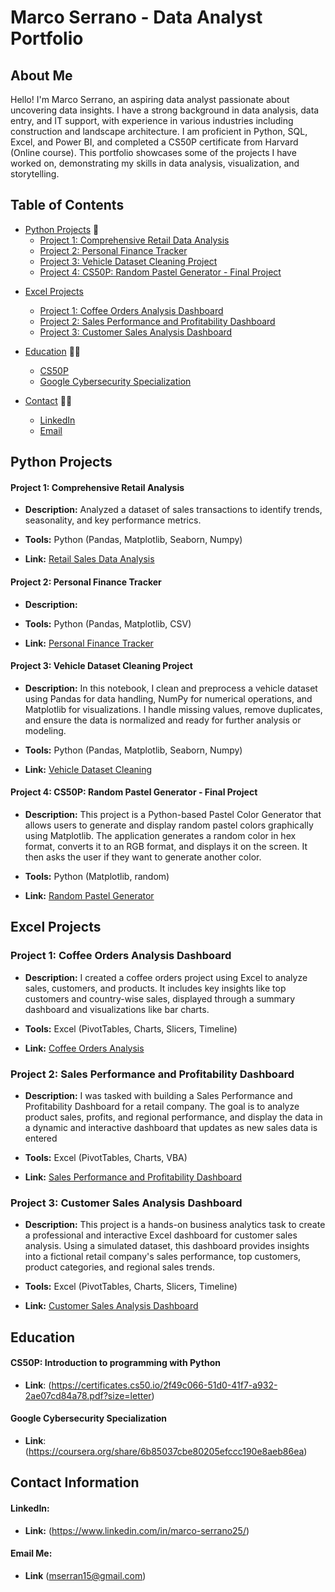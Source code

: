 # Marco Serrano - Data Analyst Portfolio

## About Me
Hello! I'm Marco Serrano, an aspiring data analyst passionate about uncovering data insights. I have a strong background in data analysis, data entry, and IT support, with experience in various industries including construction and landscape architecture. I am proficient in Python, SQL, Excel, and Power BI, and completed a CS50P certificate from Harvard (Online course). This portfolio showcases some of the projects I have worked on, demonstrating my skills in data analysis, visualization, and storytelling.

## Table of Contents
- [Python Projects](#python-projects) 🐍
  - [Project 1: Comprehensive Retail Data Analysis](#project-1-comprehensive-retail-analysis)
  - [Project 2: Personal Finance Tracker](#project-2-personal-finance-tracker)
  - [Project 3: Vehicle Dataset Cleaning Project](#project-3-vehicle-dataset-cleaning-project)
  - [Project 4: CS50P: Random Pastel Generator - Final Project](#project-4-cs50p-random-pastel-generator---final-project)

<!-- [SQL Projects](#sql-projects)
  - [Project 1: Employee Database Management](#project-1-employee-database-management)
  - [Project 2: Sales Performance Analysis](#project-2-sales-performance-analysis)
- [Power BI Projects](#power-bi-projects)
  - [Project 1: Financial Dashboard](#project-1-financial-dashboard)
  - [Project 2: Marketing Analytics Dashboard](#project-2-marketing-analytics-dashboard) -->
- [Excel Projects](#excel-projects) 
  - [Project 1: Coffee Orders Analysis Dashboard](#project-1-coffee-orders-analysis-dashboard)
  - [Project 2: Sales Performance and Profitability Dashboard](#project-2-sales-performance-and-profitability-dashboard)
  - [Project 3: Customer Sales Analysis Dashboard](#project-3-customer-sales-analysis-dashboard)
    
- [Education](#education) 🧑‍🎓
  - [CS50P](#cs50p-introduction-to-programming-with-python)
  - [Google Cybersecurity Specialization](#google-cybersecurity-specialization)
    
- [Contact](#contact-information) 👋🏼
  - [LinkedIn](#linkedin)
  - [Email](#email-me)

## Python Projects ## 

#### Project 1: Comprehensive Retail Analysis
- **Description:** Analyzed a dataset of sales transactions to identify trends, seasonality, and key performance metrics.
  
- **Tools:** Python (Pandas, Matplotlib, Seaborn, Numpy)
- **Link:** [Retail Sales Data Analysis](https://github.com/marcoserrano21/comprehensive-retail-analysis)

#### Project 2: Personal Finance Tracker
- **Description:**
  
- **Tools:** Python (Pandas, Matplotlib, CSV)
- **Link:** [Personal Finance Tracker](link-to-project)

#### Project 3: Vehicle Dataset Cleaning Project
- **Description:** In this notebook, I clean and preprocess a vehicle dataset using Pandas for data handling, NumPy for numerical operations, and Matplotlib for visualizations. I handle missing values, remove duplicates, and ensure the data is normalized and ready for further analysis or modeling.

- **Tools:** Python (Pandas, Matplotlib, Seaborn, Numpy)
- **Link:** [Vehicle Dataset Cleaning](https://github.com/marcoserrano21/vehicle_dataset_cleaning_project/tree/main)

#### Project 4: CS50P: Random Pastel Generator - Final Project
- **Description:** This project is a Python-based Pastel Color Generator that allows users to generate and display random pastel colors graphically using Matplotlib. The application generates a random color in hex format, converts it to an RGB format, and displays it on the screen. It then asks the user if they want to generate another color.
  
- **Tools:** Python (Matplotlib, random) 
- **Link:** [Random Pastel Generator](https://github.com/marcoserrano21/random_pastel)

<!-- ## SQL Projects

### Project 1: Employee Database Management
- **Description:** Designed and queried an employee database to manage employee records and performance metrics.
- **Tools:** SQL (PostgreSQL)
- **Link:** [Employee Database Management](link-to-project)

### Project 2: Sales Performance Analysis
- **Description:** Conducted analysis on sales performance using complex SQL queries to generate insights on regional and product performance.
- **Tools:** SQL (PostgreSQL)
- **Link:** [Sales Performance Analysis](link-to-project)

## Power BI Projects

### Project 1: Financial Dashboard
- **Description:** Developed a financial dashboard to track key financial metrics and visualize trends over time.
- **Tools:** Power BI
- **Link:** [Financial Dashboard](link-to-project)

### Project 2: Marketing Analytics Dashboard
- **Description:** Created an interactive dashboard to analyze the effectiveness of marketing campaigns.
- **Tools:** Power BI
- **Link:** [Marketing Analytics Dashboard](link-to-project) -->

## Excel Projects 

### Project 1: Coffee Orders Analysis Dashboard
- **Description:** I created a coffee orders project using Excel to analyze sales, customers, and products. It includes key insights like top customers and country-wise sales, displayed through a summary dashboard and visualizations like bar charts.
  
- **Tools:** Excel (PivotTables, Charts, Slicers, Timeline)
  
- **Link:** [Coffee Orders Analysis](https://github.com/marcoserrano21/coffee-orders-analysis)

### Project 2: Sales Performance and Profitability Dashboard
- **Description:** I was tasked with building a Sales Performance and Profitability Dashboard for a retail company. The goal is to analyze product sales, profits, and regional performance, and display the data in a dynamic and interactive dashboard that updates as new sales data is entered
  
- **Tools:** Excel (PivotTables, Charts, VBA)
  
- **Link:** [Sales Performance and Profitability Dashboard](https://github.com/marcoserrano21/sales-performance-and-profitability-dashboard)

### Project 3: Customer Sales Analysis Dashboard
- **Description:** This project is a hands-on business analytics task to create a professional and interactive Excel dashboard for customer sales analysis. Using a simulated dataset, this dashboard provides insights into a fictional retail company's sales performance, top customers, product categories, and regional sales trends.

- **Tools:** Excel (PivotTables, Charts, Slicers, Timeline)

- **Link:** [Customer Sales Analysis Dashboard](https://github.com/marcoserrano21/customer-sales-analysis-dashboard)

## Education ##
#### CS50P: Introduction to programming with Python
- **Link**: (https://certificates.cs50.io/2f49c066-51d0-41f7-a932-2ae07cd84a78.pdf?size=letter)

#### Google Cybersecurity Specialization
- **Link**: (https://coursera.org/share/6b85037cbe80205efccc190e8aeb86ea)

## Contact Information ##
#### LinkedIn: 
- **Link:** (https://www.linkedin.com/in/marco-serrano25/)

#### Email Me: 
- **Link** (mserran15@gmail.com)
